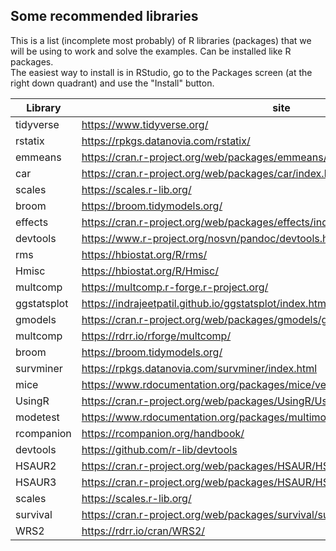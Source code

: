 ## Some recommended libraries  
This is a list (incomplete most probably) of R libraries (packages) that we will be using to work and solve the examples. Can be installed like R packages.  
The easiest way to install is in RStudio, go to the Packages screen (at the right down quadrant) and use the "Install" button.

| Library | site |  
| ------- | ---- |  
| tidyverse | https://www.tidyverse.org/ |  
| rstatix | https://rpkgs.datanovia.com/rstatix/ |   
| emmeans | https://cran.r-project.org/web/packages/emmeans/emmeans.pdf |  
| car | https://cran.r-project.org/web/packages/car/index.html |  
| scales | https://scales.r-lib.org/ |  
| broom | https://broom.tidymodels.org/ |  
| effects | https://cran.r-project.org/web/packages/effects/index.html  |  
| devtools | https://www.r-project.org/nosvn/pandoc/devtools.html |  
| rms | https://hbiostat.org/R/rms/ |  
| Hmisc | https://hbiostat.org/R/Hmisc/ |  
| multcomp | https://multcomp.r-forge.r-project.org/  |  
| ggstatsplot | https://indrajeetpatil.github.io/ggstatsplot/index.html  |  
| gmodels | https://cran.r-project.org/web/packages/gmodels/gmodels.pdf |  
| multcomp | https://rdrr.io/rforge/multcomp/ |  
| broom | https://broom.tidymodels.org/  |  
| survminer | https://rpkgs.datanovia.com/survminer/index.html |  
| mice | https://www.rdocumentation.org/packages/mice/versions/3.13.0/topics/mice |  
| UsingR | https://cran.r-project.org/web/packages/UsingR/UsingR.pdf |  
| modetest | https://www.rdocumentation.org/packages/multimode/versions/1.5/topics/modetest |  
| rcompanion | https://rcompanion.org/handbook/ |  
| devtools | https://github.com/r-lib/devtools |  
| HSAUR2 | https://cran.r-project.org/web/packages/HSAUR/HSAUR.pdf |  
| HSAUR3 | https://cran.r-project.org/web/packages/HSAUR/HSAUR.pdf |  
| scales | https://scales.r-lib.org/ |  
| survival | https://cran.r-project.org/web/packages/survival/survival.pdf |  
| WRS2 | https://rdrr.io/cran/WRS2/ |  

